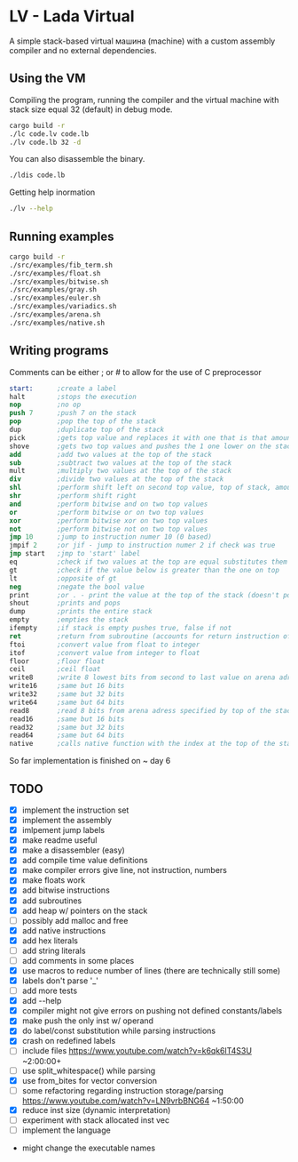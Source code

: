 # LV - Lada Virtual
A simple stack-based virtual машина (machine) with a custom assembly compiler and no external dependencies.

## Using the VM
Compiling the program, running the compiler and the virtual machine with stack size equal 32 (default) in debug mode.

``` sh
cargo build -r
./lc code.lv code.lb
./lv code.lb 32 -d
```

You can also disassemble the binary.
```sh
./ldis code.lb
```

Getting help inormation
```sh
./lv --help
```

## Running examples
```sh
cargo build -r
./src/examples/fib_term.sh
./src/examples/float.sh
./src/examples/bitwise.sh
./src/examples/gray.sh
./src/examples/euler.sh
./src/examples/variadics.sh
./src/examples/arena.sh
./src/examples/native.sh
```

## Writing programs
Comments can be either ; or # to allow for the use of C preprocessor
``` nasm
start:      ;create a label
halt        ;stops the execution
nop         ;no op
push 7      ;push 7 on the stack
pop         ;pop the top of the stack
dup         ;duplicate top of the stack
pick        ;gets top value and replaces it with one that is that amount lower in the stack
shove       ;gets two top values and pushes the 1 one lower on the stack by the amount specified by the second
add         ;add two values at the top of the stack
sub         ;subtract two values at the top of the stack
mult        ;multiply two values at the top of the stack
div         ;divide two values at the top of the stack
shl         ;perform shift left on second top value, top of stack, amount of times
shr         ;perform shift right
and         ;perform bitwise and on two top values
or          ;perform bitwise or on two top values
xor         ;perform bitwise xor on two top values
not         ;perform bitwise not on two top values
jmp 10      ;jump to instruction numer 10 (0 based)
jmpif 2     ;or jif - jump to instruction numer 2 if check was true
jmp start   ;jmp to 'start' label
eq          ;check if two values at the top are equal substitutes them with the result
gt          ;check if the value below is greater than the one on top
lt          ;opposite of gt
neg         ;negate the bool value
print       ;or . - print the value at the top of the stack (doesn't pop it)
shout       ;prints and pops
dump        ;prints the entire stack
empty       ;empties the stack
ifempty     ;if stack is empty pushes true, false if not
ret         ;return from subroutine (accounts for return instruction offset, see examples/implementation)
ftoi        ;convert value from float to integer
itof        ;convert value from integer to float
floor       ;floor float
ceil        ;ceil float
write8      ;write 8 lowest bits from second to last value on arena adress sepcified by top of the stack
write16     ;same but 16 bits
write32     ;same but 32 bits
write64     ;same but 64 bits
read8       ;read 8 bits from arena adress specified by top of the stack
read16      ;same but 16 bits
read32      ;same but 32 bits
read64      ;same but 64 bits
native      ;calls native function with the index at the top of the stack
```

So far implementation is finished on ~ day 6

## TODO
- [x] implement the instruction set
- [x] implement the assembly
- [x] imlpement jump labels
- [x] make readme useful
- [x] make a disassembler (easy)
- [x] add compile time value definitions
- [x] make compiler errors give line, not instruction, numbers
- [x] make floats work
- [x] add bitwise instructions
- [x] add subroutines
- [x] add heap w/ pointers on the stack
- [ ] possibly add malloc and free
- [x] add native instructions
- [x] add hex literals
- [ ] add string literals
- [ ] add comments in some places
- [x] use macros to reduce number of lines (there are technically still some)
- [x] labels don't parse '_'
- [ ] add more tests
- [x] add --help
- [x] compiler might not give errors on pushing not defined constants/labels
- [x] make push the only inst w/ operand
- [x] do label/const substitution while parsing instructions
- [x] crash on redefined labels
- [ ] include files https://www.youtube.com/watch?v=k6qk6lT4S3U ~2:00:00+
- [ ] use split_whitespace() while parsing
- [x] use from_bites for vector conversion
- [ ] some refactoring regarding instruction storage/parsing https://www.youtube.com/watch?v=LN9vrbBNG64 ~1:50:00
- [x] reduce inst size (dynamic interpretation)
- [ ] experiment with stack allocated inst vec
- [ ] implement the language
- might change the executable names
